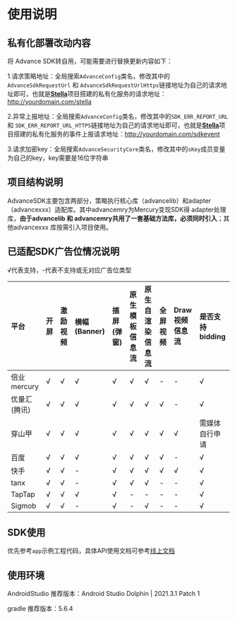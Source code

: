 # 使用说明

## 私有化部署改动内容

将 Advance SDK转自用，可能需要进行替换更新内容如下：

1.请求策略地址：全局搜索`AdvanceConfig`类名，修改其中的`AdvanceSdkRequestUrl` 和 `AdvanceSdkRequestUrlHttps`链接地址为自己的请求地址即可，也就是[**Stella**](https://github.com/bayescom/EasyAds-Pro_Stella)项目搭建的私有化服务的请求地址：http://yourdomain.com/stella

2.异常上报地址：全局搜索`AdvanceConfig`类名，修改其中的`SDK_ERR_REPORT_URL` 和 `SDK_ERR_REPORT_URL_HTTPS`链接地址为自己的请求地址即可，也就是[**Stella**](https://github.com/bayescom/EasyAds-Pro_Stella)项目搭建的私有化服务的事件上报请求地址：http://yourdomain.com/sdkevent

3.请求加密key：全局搜索`AdvanceSecurityCore`类名，修改其中的`sKey`成员变量为自己的key，key需要是16位字符串


## 项目结构说明

AdvanceSDK主要包含两部分，策略执行核心库（advancelib）和adapter（advancexxx）适配库。其中advancemry为Mercury变现SDK得 adapter处理库，**由于advancelib 和 advancemry共用了一套基础方法库，必须同时引入**；其他advancexxx 库按需引入项目使用。


## 已适配SDK广告位情况说明

√代表支持，-代表不支持或无对应广告位类型

| 平台      | 	开屏 | 激励视频 | 横幅(Banner)| 插屏(弹窗) | 原生模板信息流 | 原生自渲染信息流 | 全屏视频 |Draw视频信息流|是否支持bidding
|:--------|:---------------|  :---------------|  :---------------|  :---------------|  :---------------|  :---------------|:--------| :--------|   :---------------|
| 倍业mercury        |√ |√ |√ |√ |√ |√ | -|- |√
| 优量汇(腾讯) |√ |√ |√ |√ |√ |√ |√ |- |√
| 穿山甲      |√ |√ |√ |√|√|√ |√ |√ |需媒体自行申请
| 百度        |√ |√ |√ | √ | √ |√| √ |- |√
| 快手        |√ |√ | - | √ | √|√ | √|√|√
| tanx        |√|√|- |√ |√ |√| -|- |√
| TapTap       |√|√|√ |√ |- |-| -|- |√
| Sigmob       |√|√|- |√ |- |√| -|- |√



## SDK使用


优先参考`app`示例工程代码，具体API使用文档可参考[线上文档](https://www.bayescom.com/docsify/docs/#/advance/android/start/start)

## 使用环境

AndroidStudio 推荐版本：Android Studio Dolphin | 2021.3.1 Patch 1

gradle 推荐版本：5.6.4

